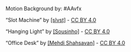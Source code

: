 Motion Background by: #AAvfx 

“Slot Machine” by [[slvst]](https://sketchfab.com/slvst) - [CC BY 4.0](https://creativecommons.org/licenses/by/4.0/)

“Hanging Light” by [[Sousinho]](https://sketchfab.com/sousinho) - [CC BY 4.0](https://creativecommons.org/licenses/by/4.0/)

“Office Desk” by [[Mehdi Shahsavan]](https://sketchfab.com/ahmagh2e) - [CC BY 4.0](https://creativecommons.org/licenses/by/4.0/)
